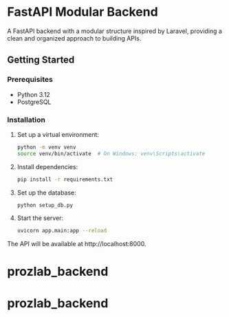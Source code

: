# FastAPI Modular Backend

A FastAPI backend with a modular structure inspired by Laravel, providing a clean and organized approach to building APIs.

## Getting Started

### Prerequisites

- Python 3.12
- PostgreSQL

### Installation

1. Set up a virtual environment:
   ```bash
   python -m venv venv
   source venv/bin/activate  # On Windows: venv\Scripts\activate
   ```

2. Install dependencies:
   ```bash
   pip install -r requirements.txt
   ```

3. Set up the database:
   ```bash
   python setup_db.py
   ```

4. Start the server:
   ```bash
   uvicorn app.main:app --reload
   ```

The API will be available at http://localhost:8000.
# prozlab_backend
# prozlab_backend
